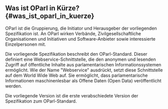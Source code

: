 ## Was ist OParl in Kürze? {#was_ist_oparl_in_kuerze}

OParl ist die Gruppierung, die Initiator und Herausgeber der
vorliegenden Spezifikation ist. An OParl wirken Verbände,
Zivilgesellschaftliche Organisationen und Initiativen und
Software-Anbieter sowie interessierte Einzelpersonen mit.

Die vorliegende Spezifikation beschreibt den OParl-Standard. Dieser
definiert eine Webservice-Schnittstelle,
die den anonymen und lesenden Zugriff auf öffentliche Inhalte aus
parlamentarischen Informationssystemen ermöglicht. Wie der Name
"Webservice" ausdrückt, setzt diese Schnittstelle auf dem World Wide
Web auf. Sie ermöglicht, dass parlamentarische Informationen
maschinenlesbar als Offene Daten (Open Data) veröffentlicht werden.

Die vorliegende Version ist die erste verabschiedete Version
der Spezifikation zum OParl-Standard.
